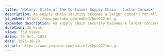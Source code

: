 ```yaml
---
title: "Notary: State of the Container Supply Chain - Justin Cormack"
description: As supply chain security becomes a larger concern for all types of organization, the tooling for supply chain security becomes critical. The Notary v2 project was set up to address issues with the original v1 project that did not see widespread use, and to gather more about...
yt_embed: https://www.youtube.com/embed/hpcQJ21mn_g
expanded_description: As supply chain security becomes a larger concern for all types of organization, the tooling for supply chain security becomes critical. The Notary v2 project was set up to address issues with the original v1 project that did not see widespread use, and to gather consensus on the types of security mechanisms that were needed. This talk will show the progress we have made, and go through the decisions we made so far, as we are going into early production use. We will look at the future roadmap and the supply chain landscape.
duration: 35 mins
views: 338 views
dates: 29 Oct, 2021
date: 2021-10-29
yt_url: https://www.youtube.com/watch?v=hpcQJ21mn_g
---
```

